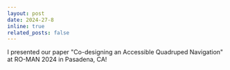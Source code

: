 ```yaml
---
layout: post
date: 2024-27-8
inline: true
related_posts: false
---
```


I presented our paper "Co-designing an Accessible Quadruped Navigation" at RO-MAN 2024 in Pasadena, CA! 

